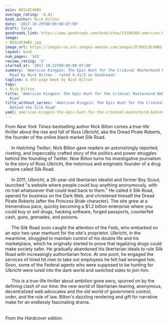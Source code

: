 ```yaml
---
asin: B01L8C4WBG
average_rating: '4.41'
book_author: Nick Bilton
date: '2017-10-29T00:00:00-07:00'
draft: false
goodreads_link: https://www.goodreads.com/book/show/33390368-american-kingpin
image:
- B01L8C4WBG.jpg
image_url: https://images-na.ssl-images-amazon.com/images/P/B01L8C4WBG.01._SCLZZZZZZZ.jpg
layout: book
num_pages: '343'
review_rating: '5'
started_at: '2017-10-22T00:00:00-07:00'
summary: 'American Kingpin: The Epic Hunt for the Criminal Mastermind Behind the Silk
  Road by Nick Bilton - rated 4.41/5 on Goodreads'
tagline: A 343-page book by Nick Bilton
tags:
- Nick Bilton
title: 'American Kingpin: The Epic Hunt for the Criminal Mastermind Behind the Silk
  Road'
title_without_series: 'American Kingpin: The Epic Hunt for the Criminal Mastermind
  Behind the Silk Road'
yaml: american-kingpin-the-epic-hunt-for-the-criminal-mastermind-behind-the-silk-road
---
```


From <i>New York Times</i>-bestselling author Nick Bilton comes a true-life thriller about the rise and fall of Ross Ulbricht, aka the Dread Pirate Roberts, the founder of the online black market Silk Road.<br />  <br />      In <i>Hatching Twitter</i>, Nick Bilton gave readers an astonishingly reported, riveting, and impeccably crafted story of the politics and power struggles behind the founding of Twitter. Now Bilton turns his investigative journalism to the story of Ross Ulbricht, the notorious and enigmatic founder of a drug empire called Silk Road.<br />  <br />      In 2011, Ulbricht, a 26-year-old libertarian idealist and former Boy Scout, launched "a website where people could buy anything anonymously, with no trail whatsoever that could lead back to them." He called it Silk Road, opened for business on the Dark Web, and christened himself the Dread Pirate Roberts (after the <i>Princess Bride</i> character). The site grew at a tremendous pace, quickly becoming a $1.2 billion enterprise where you could buy or sell drugs, hacking software, forged passports, counterfeit cash, guns, grenades, and poisons.<br />  <br />      The Silk Road soon caught the attention of the Feds, who embarked on an epic two-year manhunt for the site's proprietor. Ulbricht, in the meantime, struggled to maintain control of his double life and his marketplace, which he originally started to prove that legalizing drugs could make society safer. He gradually abandoned his libertarian ideals to rule Silk Road with increasingly authoritarian force. At one point, he engaged the services of hired hit men to take out employees he felt had wronged him. Soon, some of the Federal agents who were supposed to be hunting for Ulbricht were lured into the dark world and switched sides to join him.<br />  <br />      This is a true-life thriller about ambition gone awry, spurred on by the defining clash of our time: the new world of libertarian-leaning, anonymous, decentralized web advocates and the old world of government control, order, and the rule of law. Bilton's dazzling rendering and gift for narrative make for an endlessly fascinating drama.<br /><br /><br /><i>From the Hardcover edition.</i>